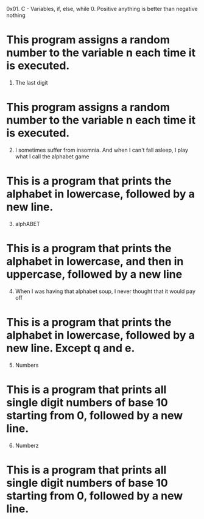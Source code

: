 0x01. C - Variables, if, else, while
0. Positive anything is better than negative nothing
# This program assigns a random number to the variable n each time it is executed.
1. The last digit
# This program assigns a random number to the variable n each time it is executed.
2. I sometimes suffer from insomnia. And when I can't fall asleep, I play what I call the alphabet game
# This is a program that prints the alphabet in lowercase, followed by a new line.
3. alphABET
# This is a program that prints the alphabet in lowercase, and then in uppercase, followed by a new line
4. When I was having that alphabet soup, I never thought that it would pay off
# This is a program that prints the alphabet in lowercase, followed by a new line. Except q and e.
5. Numbers
#  This is a program that prints all single digit numbers of base 10 starting from 0, followed by a new line.
6. Numberz
# This is a program that prints all single digit numbers of base 10 starting from 0, followed by a new line.
